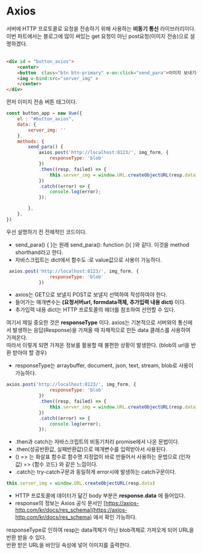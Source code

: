 # Axios

서버에 HTTP 프로토콜로 요청을 전송하기 위해 사용하는 __비동기 통신__ 라이브러리이다.  
이번 파트에서는 블로그에 많이 써있는 get 요청이 아닌 post요청(이미지 전송)으로 설명하겠다.  
<br>
```html
<div id = "button_axios">
    <center>
    <button  class="btn btn-primary" v-on:click="send_para">이미지 보내기</button>
    <img v-bind:src="server_img" >
    </center>
</div>
```
먼저 이미지 전송 버튼 태그이다.

```javascript
const button_app = new Vue({
    el : "#button_axios",
    data: {
        server_img: ''
    },
    methods: {
        send_para() {
            axios.post('http://localhost:8123/', img_form, {
                responseType: 'blob'
            })
            .then((resp, failed) => {
                this.server_img = window.URL.createObjectURL(resp.data)
            })
            .catch((error) => {
                console.log(error);
            });

        },
    },
})
```
우선 설명하기 전 전체적인 코드이다.  
* send_para() {  }는 원래 send_para(): function (){  }와 같다. 이것을 method shorthand라고 한다.  
* 자바스크립트는 dict에서 함수도 :로 value값으로 사용이 가능하다.  

```javascript
 axios.post('http://localhost:8123/', img_form, {
                responseType: 'blob'
            })
```
* axios는 GET으로 보낼지 POST로 보낼지 선택하여 작성하여야 한다.
* 들어가는 매개변수는 __(요청서버url, formdata객체, 추가입력 내용 dict)__ 이다.
* 추가입력 내용 dict는 HTTP 프로토콜의 헤더를 참조하여 선언할 수 있다.  

여기서 제일 중요한 것은 __responseType__ 이다.  axios는 기본적으로 서버와의 통신에서 발생하는 응답(Response)을 가져올 때 자체적으로 만든 data 클래스를 사용하여 가져온다.  
따라서 이렇게 되면 가져온 정보를 활용할 때 불편한 상황이 발생한다. (blob의 url을 반환 받아야 할 경우)  
* responseType는 arraybuffer, document, json, text, stream, blob로 사용이 가능하다.


```javascript
axios.post('http://localhost:8123/', img_form, {
                responseType: 'blob'
            })
            .then((resp, failed) => {
                this.server_img = window.URL.createObjectURL(resp.data)
            })
            .catch((error) => {
                console.log(error);
            });
```

* .then과 catch는 자바스크립트의 비동기처리 promise에서 나온 문법이다.
* .then(성공반환값, 실패반환값)으로 매개변수를 입력받아서 사용된다.
* () => 는 화살표 함수로 함수명 지정없이 바로 만들어서 사용하는 문법으로 (인자값) => {함수 코드} 와 같은 느낌이다.
* .catch는 try-catch구문과 동일하게 error시에 발생하는 catch구문이다.

```javascript
this.server_img = window.URL.createObjectURL(resp.data)
```
* HTTP 프로토콜에 데이터가 닮긴 body 부분은 __response.data__ 에 들어있다.
* response의 정보는 Axios 공식 문서인 [https://axios-http.com/kr/docs/res_schema](https://axios-http.com/kr/docs/res_schema) 에서 확인 가능하다.  

responseType로 인하여 resp는 data객체가 아닌 blob객체로 가져오게 되어 URL을 반환 받을 수 있다.  
반환 받은 URL을 바인딩 속성에 넣어 이미지를 출력한다.